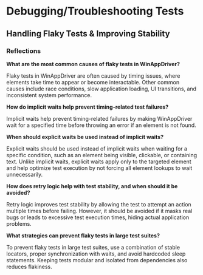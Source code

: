 # Debugging/Troubleshooting Tests

## Handling Flaky Tests & Improving Stability

### Reflections

**What are the most common causes of flaky tests in WinAppDriver?**

Flaky tests in WinAppDriver are often caused by timing issues, where elements take time to appear or become interactable. Other common causes include race conditions, slow application loading, UI transitions, and inconsistent system performance.

**How do implicit waits help prevent timing-related test failures?**

Implicit waits help prevent timing-related failures by making WinAppDriver wait for a specified time before throwing an error if an element is not found.

**When should explicit waits be used instead of implicit waits?**

Explicit waits should be used instead of implicit waits when waiting for a specific condition, such as an element being visible, clickable, or containing text. Unlike implicit waits, explicit waits apply only to the targeted element and help optimize test execution by not forcing all element lookups to wait unnecessarily.

**How does retry logic help with test stability, and when should it be avoided?**

Retry logic improves test stability by allowing the test to attempt an action multiple times before failing. However, it should be avoided if it masks real bugs or leads to excessive test execution times, hiding actual application problems.

**What strategies can prevent flaky tests in large test suites?**

To prevent flaky tests in large test suites, use a combination of stable locators, proper synchronization with waits, and avoid hardcoded sleep statements. Keeping tests modular and isolated from dependencies also reduces flakiness.
